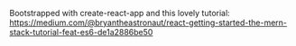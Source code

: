 Bootstrapped with create-react-app and this lovely tutorial: https://medium.com/@bryantheastronaut/react-getting-started-the-mern-stack-tutorial-feat-es6-de1a2886be50